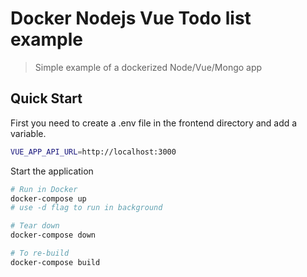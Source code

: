 # Docker Nodejs Vue Todo list example

> Simple example of a dockerized Node/Vue/Mongo app

## Quick Start

First you need to create a .env file in the frontend directory and add a variable.

```bash
VUE_APP_API_URL=http://localhost:3000
```

Start the application

```bash
# Run in Docker
docker-compose up
# use -d flag to run in background

# Tear down
docker-compose down

# To re-build
docker-compose build
```
